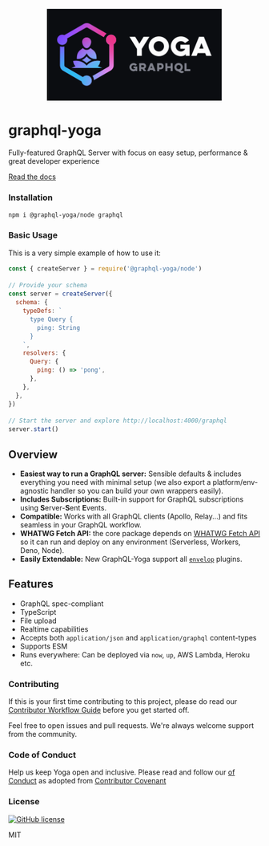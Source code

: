 <p align="center"><img src="./website/public/banner.svg" width="350" /></p>

# graphql-yoga

Fully-featured GraphQL Server with focus on easy setup, performance & great developer experience

[Read the docs](https://www.graphql-yoga.com)

### Installation

```shell
npm i @graphql-yoga/node graphql
```

### Basic Usage

This is a very simple example of how to use it:

```js
const { createServer } = require('@graphql-yoga/node')

// Provide your schema
const server = createServer({
  schema: {
    typeDefs: `
      type Query {
        ping: String
      }
    `,
    resolvers: {
      Query: {
        ping: () => 'pong',
      },
    },
  },
})

// Start the server and explore http://localhost:4000/graphql
server.start()
```

## Overview

- **Easiest way to run a GraphQL server:** Sensible defaults & includes everything you need with minimal setup (we also export a platform/env-agnostic handler so you can build your own wrappers easily).
- **Includes Subscriptions:** Built-in support for GraphQL subscriptions using **S**erver-**S**ent **E**vents.
- **Compatible:** Works with all GraphQL clients (Apollo, Relay...) and fits seamless in your GraphQL workflow.
- **WHATWG Fetch API:** the core package depends on [WHATWG Fetch API](https://fetch.spec.whatwg.org/) so it can run and deploy on any environment (Serverless, Workers, Deno, Node).
- **Easily Extendable:** New GraphQL-Yoga support all [`envelop`](https://www.envelop.dev) plugins.

## Features

- GraphQL spec-compliant
- TypeScript
- File upload
- Realtime capabilities
- Accepts both `application/json` and `application/graphql` content-types
- Supports ESM
- Runs everywhere: Can be deployed via `now`, `up`, AWS Lambda, Heroku etc.

### Contributing

If this is your first time contributing to this project, please do read our [Contributor Workflow Guide](https://github.com/the-guild-org/Stack/blob/master/CONTRIBUTING.md) before you get started off.

Feel free to open issues and pull requests. We're always welcome support from the community.

### Code of Conduct

Help us keep Yoga open and inclusive. Please read and follow our [
of Conduct](https://github.com/the-guild-org/Stack/blob/master/CODE_OF_CONDUCT.md) as adopted from [Contributor Covenant](https://www.contributor-covenant.org/)

### License

[![GitHub license](https://img.shields.io/badge/license-MIT-lightgrey.svg?maxAge=2592000)](https://raw.githubusercontent.com/dotansimha/graphql-yoga/master/LICENSE)

MIT
